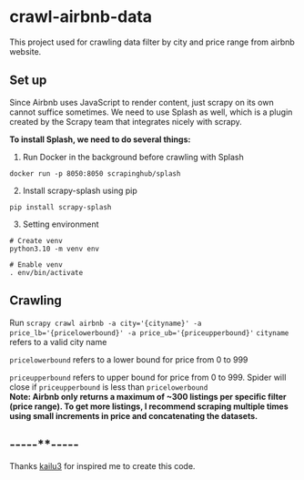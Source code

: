 # crawl-airbnb-data
This project used for crawling data filter by city and price range from airbnb website.

## Set up
Since Airbnb uses JavaScript to render content, just scrapy on its own cannot suffice sometimes. We need to use Splash as well, which is a plugin created by the Scrapy team that integrates nicely with scrapy.

**To install Splash, we need to do several things:**
1. Run Docker in the background before crawling with Splash
```
docker run -p 8050:8050 scrapinghub/splash
```
2. Install scrapy-splash using pip
```
pip install scrapy-splash
```
3. Setting environment
```
# Create venv
python3.10 -m venv env

# Enable venv
. env/bin/activate
```
## Crawling
Run `scrapy crawl airbnb -a city='{cityname}' -a price_lb='{pricelowerbound}' -a price_ub='{priceupperbound}'`
`cityname` refers to a valid city name

`pricelowerbound` refers to a lower bound for price from 0 to 999

`priceupperbound` refers to upper bound for price from 0 to 999. Spider will close if `priceupperbound` is less than
`pricelowerbound`  
**Note: Airbnb only returns a maximum of ~300 listings per specific filter (price range). To get more listings, I recommend scraping multiple times using small increments in price and concatenating the datasets.**

## -----**-----
Thanks [kailu3](https://github.com/kailu3) for inspired me to create this code.
